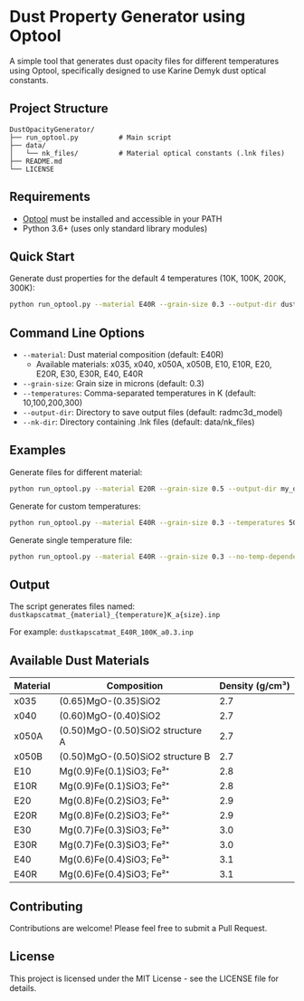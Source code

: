 # Dust Property Generator using Optool

A simple tool that generates dust opacity files for different temperatures using Optool, specifically designed to use Karine Demyk dust optical constants.

## Project Structure

```
DustOpacityGenerator/
├── run_optool.py          # Main script
├── data/
│   └── nk_files/          # Material optical constants (.lnk files)
├── README.md
└── LICENSE
```

## Requirements

- [Optool](https://github.com/cdominik/optool) must be installed and accessible in your PATH
- Python 3.6+ (uses only standard library modules)

## Quick Start

Generate dust properties for the default 4 temperatures (10K, 100K, 200K, 300K):

```bash
python run_optool.py --material E40R --grain-size 0.3 --output-dir dust_files
```

## Command Line Options

- `--material`: Dust material composition (default: E40R)
  - Available materials: x035, x040, x050A, x050B, E10, E10R, E20, E20R, E30, E30R, E40, E40R
- `--grain-size`: Grain size in microns (default: 0.3)
- `--temperatures`: Comma-separated temperatures in K (default: 10,100,200,300)
- `--output-dir`: Directory to save output files (default: radmc3d_model)
- `--nk-dir`: Directory containing .lnk files (default: data/nk_files)

## Examples

Generate files for different material:
```bash
python run_optool.py --material E20R --grain-size 0.5 --output-dir my_dust_files
```

Generate for custom temperatures:
```bash
python run_optool.py --material E40R --grain-size 0.3 --temperatures 50,150,250,350
```

Generate single temperature file:
```bash
python run_optool.py --material E40R --grain-size 0.3 --no-temp-dependent
```

## Output

The script generates files named: `dustkapscatmat_{material}_{temperature}K_a{size}.inp`

For example: `dustkapscatmat_E40R_100K_a0.3.inp`

## Available Dust Materials

| Material | Composition | Density (g/cm³) |
|----------|-------------|-----------------|
| x035 | (0.65)MgO-(0.35)SiO2 | 2.7 |
| x040 | (0.60)MgO-(0.40)SiO2 | 2.7 |
| x050A | (0.50)MgO-(0.50)SiO2 structure A | 2.7 |
| x050B | (0.50)MgO-(0.50)SiO2 structure B | 2.7 |
| E10 | Mg(0.9)Fe(0.1)SiO3; Fe³⁺ | 2.8 |
| E10R | Mg(0.9)Fe(0.1)SiO3; Fe²⁺ | 2.8 |
| E20 | Mg(0.8)Fe(0.2)SiO3; Fe³⁺ | 2.9 |
| E20R | Mg(0.8)Fe(0.2)SiO3; Fe²⁺ | 2.9 |
| E30 | Mg(0.7)Fe(0.3)SiO3; Fe³⁺ | 3.0 |
| E30R | Mg(0.7)Fe(0.3)SiO3; Fe²⁺ | 3.0 |
| E40 | Mg(0.6)Fe(0.4)SiO3; Fe³⁺ | 3.1 |
| E40R | Mg(0.6)Fe(0.4)SiO3; Fe²⁺ | 3.1 |

## Contributing

Contributions are welcome! Please feel free to submit a Pull Request.

## License

This project is licensed under the MIT License - see the LICENSE file for details. 